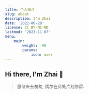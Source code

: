 ```yaml
---
title: 个人简介
slug: about
description: I'm Zhai
date: '2022-06-28'
license: CC BY-NC-ND
lastmod: '2023-11-07'
menu:
    main: 
        weight: -90
        params:
            icon: user
---
```


## Hi there, I'm Zhai 👋

>  思绪来去匆匆, 偶尔在此处片刻停留.




